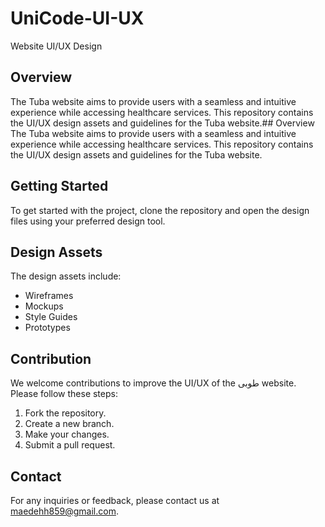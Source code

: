 # UniCode-UI-UX
Website UI/UX Design
## Overview
The Tuba website aims to provide users with a seamless and intuitive experience while accessing healthcare services. This repository contains the UI/UX design assets and guidelines for the Tuba website.## Overview
The Tuba website aims to provide users with a seamless and intuitive experience while accessing healthcare services. This repository contains the UI/UX design assets and guidelines for the Tuba website.
## Getting Started
To get started with the project, clone the repository and open the design files using your preferred design tool.
## Design Assets
The design assets include:
- Wireframes
- Mockups
- Style Guides
- Prototypes
## Contribution
We welcome contributions to improve the UI/UX of the طوبی website. Please follow these steps:
1. Fork the repository.
2. Create a new branch.
3. Make your changes.
4. Submit a pull request.
## Contact
For any inquiries or feedback, please contact us at [maedehh859@gmail.com](mailto:maedehh859@gmail.com).
